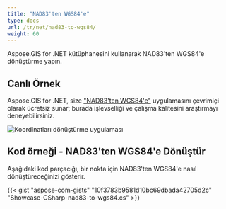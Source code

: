 ```yaml
---
title: "NAD83'ten WGS84'e"
type: docs
url: /tr/net/nad83-to-wgs84/
weight: 60
---
```


Aspose.GIS for .NET kütüphanesini kullanarak NAD83'ten WGS84'e dönüştürme yapın.

## **Canlı Örnek**

Aspose.GIS for .NET, size ["NAD83'ten WGS84'e"](https://products.aspose.app/gis/transformation/nad83-to-wgs84) uygulamasını çevrimiçi olarak ücretsiz sunar; burada işlevselliği ve çalışma kalitesini araştırmayı deneyebilirsiniz.

![Koordinatları dönüştürme uygulaması](transform-coordinates.png)

## **Kod örneği - NAD83'ten WGS84'e Dönüştür**

Aşağıdaki kod parçacığı, bir nokta için NAD83'ten WGS84'e nasıl dönüştüreceğinizi gösterir.

{{< gist "aspose-com-gists" "10f3783b9581d10bc69dbada42705d2c" "Showcase-CSharp-nad83-to-wgs84.cs" >}}
